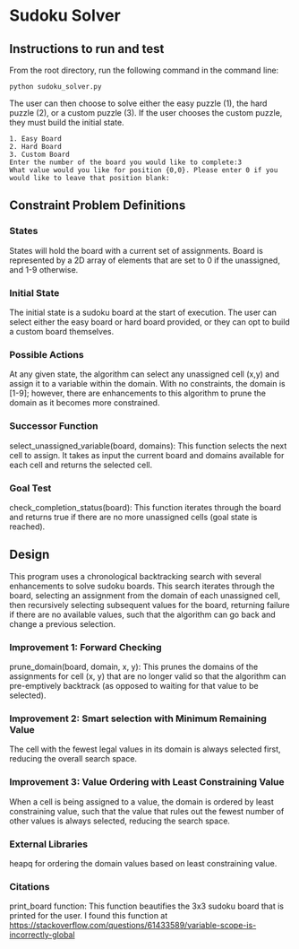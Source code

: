 # Sudoku Solver
## Instructions to run and test
From the root directory, run the following command in the 
command line:

```
python sudoku_solver.py
```
The user can then choose to solve either the easy puzzle (1), the
hard puzzle (2), or a custom puzzle (3). If the user chooses the
custom puzzle, they must build the initial state.

```
1. Easy Board
2. Hard Board
3. Custom Board
Enter the number of the board you would like to complete:3
What value would you like for position {0,0}. Please enter 0 if you would like to leave that position blank:
```

## Constraint Problem Definitions
### States
States will hold the board with a current set of assignments.
Board is represented by a 2D array of elements that are set 
to 0 if the unassigned, and 1-9 otherwise.

### Initial State
The initial state is a sudoku board at the start of execution. The
user can select either the easy board or hard board provided, or they
can opt to build a custom board themselves.

### Possible Actions
At any given state, the algorithm can select any unassigned cell (x,y)
and assign it to a variable within the domain. With no constraints, the 
domain is [1-9]; however, there are enhancements to this algorithm to
prune the domain as it becomes more constrained.

### Successor Function
select_unassigned_variable(board, domains): This function selects the next 
cell to assign. It takes as input the current board and domains available 
for each cell and returns the selected cell.

### Goal Test
check_completion_status(board): This function iterates through the board and returns
true if there are no more unassigned cells (goal state is reached).

## Design
This program uses a chronological backtracking search with several enhancements
to solve sudoku boards. This search iterates through the board, selecting an
assignment from the domain of each unassigned cell, then recursively selecting
subsequent values for the board, returning failure if there are no available values,
such that the algorithm can go back and change a previous selection.

### Improvement 1: Forward Checking
prune_domain(board, domain, x, y): This prunes the domains of the assignments
for cell (x, y) that are no longer valid so that the algorithm can
pre-emptively backtrack (as opposed to waiting for that value to be selected).

### Improvement 2: Smart selection with Minimum Remaining Value
The cell with the fewest legal values in its domain is always selected first, reducing
the overall search space.

### Improvement 3: Value Ordering with Least Constraining Value
When a cell is being assigned to a value, the domain is ordered 
by least constraining value, such that the value that rules out the fewest
number of other values is always selected, reducing the search space.

### External Libraries
heapq for ordering the domain values based on least constraining value.

### Citations
print_board function: This function beautifies the 3x3 sudoku board that
is printed for the user. I found this function at
https://stackoverflow.com/questions/61433589/variable-scope-is-incorrectly-global



